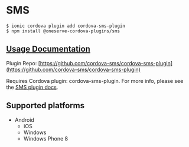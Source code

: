 # SMS

```
$ ionic cordova plugin add cordova-sms-plugin
$ npm install @oneserve-cordova-plugins/sms
```

## [Usage Documentation](https://oneserve.gitbook.io/oneserve-cordova-plugins/plugins/sms/)

Plugin Repo: [https://github.com/cordova-sms/cordova-sms-plugin](https://github.com/cordova-sms/cordova-sms-plugin)

Requires Cordova plugin: cordova-sms-plugin. For more info, please see the [SMS plugin docs](https://github.com/cordova-sms/cordova-sms-plugin).

## Supported platforms

- Android
  - iOS
  - Windows
  - Windows Phone 8
  


